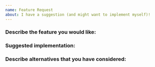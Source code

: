 ```yaml
---
name: Feature Request
about: I have a suggestion (and might want to implement myself)!
---
```


### Describe the feature you would like:

### Suggested implementation:

### Describe alternatives that you have considered:
